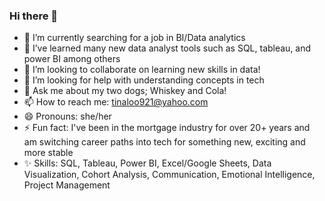 ### Hi there 👋
- 🔭 I’m currently searching for a job in BI/Data analytics
- 🌱 I’ve learned many new data analyst tools such as SQL, tableau, and power BI among others
- 👯 I’m looking to collaborate on learning new skills in data!
- 🤔 I’m looking for help with understanding concepts in tech
- 💬 Ask me about my two dogs; Whiskey and Cola!
- 📫 How to reach me: tinaloo921@yahoo.com 
- 😄 Pronouns: she/her
- ⚡ Fun fact: I've been in the mortgage industry for over 20+ years and am switching career paths into tech for something new, exciting and more stable
- ✨ Skills: SQL, Tableau, Power BI, Excel/Google Sheets, Data Visualization, Cohort Analysis, Communication, Emotional Intelligence, Project Management
<!--
**tloo921/tloo921** is a ✨ _special_ ✨ repository because its `README.md` (this file) appears on your GitHub profile.

Here are some ideas to get you started:

- 🔭 I’m currently working on finishing up TripleTen BI analyst bootcamp
- 🌱 I’m currently learning many new data analyst tools such as SQL, tableau, power BI among others
- 👯 I’m looking to collaborate on learning new skills in data!
- 🤔 I’m looking for help with understanding concepts in tech
- 💬 Ask me about my two dogs; Whiskey and Cola!
- 📫 How to reach me: tinaloo921@yahoo.com 
- 😄 Pronouns: she/her
- ⚡ Fun fact: I've been in the mortgage industry for over 20+ years and am switching career paths into tech for something new, exciting and more stable
-->
